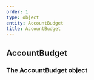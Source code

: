 ```yaml
---
order: 1
type: object
entity: AccountBudget
title: AccountBudget
---
```


## AccountBudget

### The AccountBudget object
